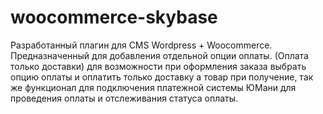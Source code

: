 # woocommerce-skybase
 Разработанный плагин для CMS Wordpress + Woocommerce. Предназначенный для добавления отдельной опции оплаты. (Оплата только доставки) для возможности при оформления заказа выбрать опцию оплаты и оплатить только доставку а товар при получение, так же функционал для подключения платежной системы ЮМани для проведения оплаты и отслеживания статуса оплаты.
